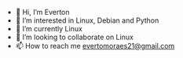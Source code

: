- 👋 Hi, I’m Everton
- 👀 I’m interested in Linux, Debian and Python
- 🌱 I’m currently Linux
- 💞️ I’m looking to collaborate on Linux
- 📫 How to reach me evertomoraes21@gmail.com

<!---
everton21-21/everton21-21 is a ✨ special ✨ repository because its `README.md` (this file) appears on your GitHub profile.
You can click the Preview link to take a look at your changes.
--->
